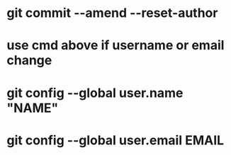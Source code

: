 # git commit --amend --reset-author
# use cmd above if username or email change 
# git config --global user.name "NAME"
# git config --global user.email EMAIL

